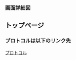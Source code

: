 ### 画面詳細図
## トップページ
### プロトコルは以下のリンク先
[プロトコル](https://www.figma.com/file/A5ZUIvNaORedbtjXYUjLS7/Untitled?node-id=1%3A2)
